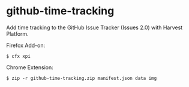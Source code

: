 github-time-tracking
====================

Add time tracking to the GitHub Issue Tracker (Issues 2.0) with Harvest Platform.

Firefox Add-on:

    $ cfx xpi


Chrome Extension:

    $ zip -r github-time-tracking.zip manifest.json data img
